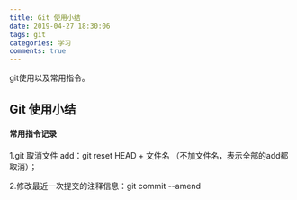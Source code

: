 ```yaml
---
title: Git 使用小结
date: 2019-04-27 18:30:06
tags: git
categories: 学习
comments: true
---
```


git使用以及常用指令。

<!--more-->

## Git 使用小结 

#### 常用指令记录

1.git 取消文件 add：git reset HEAD + 文件名  （不加文件名，表示全部的add都取消）；

2.修改最近一次提交的注释信息：git commit --amend